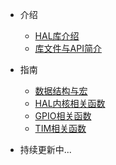 <!-- docs/_sidebar.md -->

* 介绍
    * [HAL库介绍]()
    * [库文件与API简介](HALfile.md)

* 指南
    * [数据结构与宏](datatype.md)
    * [HAL内核相关函数](HALcore.md)
    * [GPIO相关函数](gpio.md)
    * [TIM相关函数](tim.md)
* 持续更新中...
